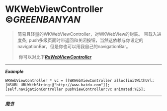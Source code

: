 # __WKWebViewController__ &copy;*GREENBANYAN*

>  简易且轻量的WKWebViewController，对WKWebView的封装。
>  带载入进度条;
>  push多级页面时带返回和关闭按钮，当然这依赖与你设定的navigationBar，但是你也可以用我自己的navigationBar。
>  
>  你可以对比下[*__RxWebViewController__*](https://github.com/Roxasora/RxWebViewController)

____
*__Example__*
```
WKWebViewController * vc = [[WKWebViewController alloc]initWithUrl:[NSURL URLWithString:@"http://www.baidu.com"]];
[self.navigationController pushViewController:vc animated:YES];
```
____

 
[*__简书__*](http://www.jianshu.com/p/8b41e1c9c048)
